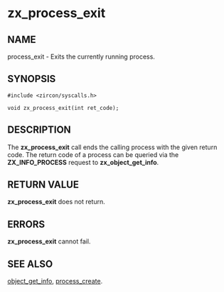 # zx_process_exit

## NAME

process_exit - Exits the currently running process.

## SYNOPSIS

```
#include <zircon/syscalls.h>

void zx_process_exit(int ret_code);

```

## DESCRIPTION

The **zx_process_exit** call ends the calling process with the given
return code. The return code of a process can be queried via the
**ZX_INFO_PROCESS** request to **zx_object_get_info**.

## RETURN VALUE

**zx_process_exit** does not return.

## ERRORS

**zx_process_exit** cannot fail.

## SEE ALSO

[object_get_info](object_get_info.md),
[process_create](process_create.md).
